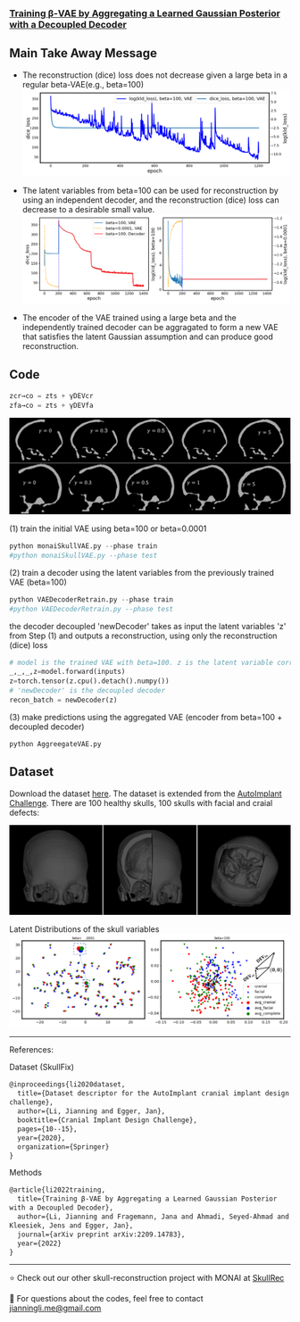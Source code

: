 ### [Training β-VAE by Aggregating a Learned Gaussian Posterior with a Decoupled Decoder](https://arxiv.org/abs/2209.14783)

## Main Take Away Message

* The reconstruction (dice) loss does not decrease given a large beta in a regular beta-VAE(e.g., beta=100) 
![alt text](https://github.com/Jianningli/skullVAE/blob/main/figs/vae_loss_1200_epoch.png)

* The latent variables from beta=100 can be used for reconstruction by using an independent decoder, and the reconstruction (dice) loss can decrease to a desirable small value.
![alt text](https://github.com/Jianningli/skullVAE/blob/main/figs/vae_loss_plots.png)

* The encoder of the VAE trained using a large beta and the independently trained decoder can be aggragated to form a new VAE that satisfies the latent Gaussian assumption and can produce good reconstruction.

## Code
```Python
zcr→co = zts + γDEVcr
zfa→co = zts + γDEVfa
```
![alt text](https://github.com/Jianningli/skullVAE/blob/main/figs/small_beta_output.png)



(1) train the initial VAE using beta=100 or beta=0.0001
```Python
python monaiSkullVAE.py --phase train
#python monaiSkullVAE.py --phase test
```

(2) train a decoder using the latent variables from the previously trained VAE (beta=100)
```Python
python VAEDecoderRetrain.py --phase train
#python VAEDecoderRetrain.py --phase test
```
the decoder decoupled 'newDecoder' takes as input the latent variables 'z' from Step (1) and outputs a reconstruction, using only the reconstruction (dice) loss
```Python
# model is the trained VAE with beta=100. z is the latent variable corresponding to an 'input'.
_,_,_,z=model.forward(inputs)
z=torch.tensor(z.cpu().detach().numpy())
# 'newDecoder' is the decoupled decoder
recon_batch = newDecoder(z)
```
(3) make predictions using the aggregated VAE (encoder from beta=100 + decoupled decoder)  

```Python
python AggreegateVAE.py
```

## Dataset
Download the dataset [here](https://files.icg.tugraz.at/f/d06d433bd5f74f29ab8c/?dl=1).  The dataset is extended from the [AutoImplant Challenge](https://autoimplant2021.grand-challenge.org/). There are 100 healthy skulls, 100 skulls with facial and craial defects:

![Dataset](https://github.com/Jianningli/skullVAE/blob/main/figs/dataset.png)

Latent Distributions of the skull variables
![Latent Distributions](https://github.com/Jianningli/skullVAE/blob/main/figs/latent_dist_new.png)


---
References:

Dataset (SkullFix)
```
@inproceedings{li2020dataset,
  title={Dataset descriptor for the AutoImplant cranial implant design challenge},
  author={Li, Jianning and Egger, Jan},
  booktitle={Cranial Implant Design Challenge},
  pages={10--15},
  year={2020},
  organization={Springer}
}
```
Methods
```
@article{li2022training,
  title={Training β-VAE by Aggregating a Learned Gaussian Posterior with a Decoupled Decoder},
  author={Li, Jianning and Fragemann, Jana and Ahmadi, Seyed-Ahmad and Kleesiek, Jens and Egger, Jan},
  journal={arXiv preprint arXiv:2209.14783},
  year={2022}
}
```
---
:star: Check out our other skull-reconstruction project with MONAI at [SkullRec](https://github.com/Project-MONAI/research-contributions/tree/main/SkullRec)

:email: For questions about the codes, feel free to contact jianningli.me@gmail.com
